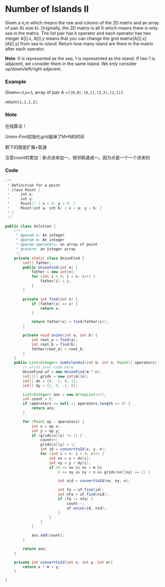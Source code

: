 # Number of Islands II

Given a n,m which means the row and column of the 2D matrix and an array of pair A\( size k\). Originally, the 2D matrix is all 0 which means there is only sea in the matrix. The list pair has k operator and each operator has two integer A\[i\].x, A\[i\].y means that you can change the grid matrix\[A\[i\].x\]\[A\[i\].y\] from sea to island. Return how many island are there in the matrix after each operator.

**Note**: 0 is represented as the sea, 1 is represented as the island. If two 1 is adjacent, we consider them in the same island. We only consider up/down/left/right adjacent.

### Example

Given`n`=`3`,`m`=`3`, array of pair A =`[(0,0),(0,1),(2,2),(2,1)]`.

return`[1,1,2,2]`.

### Note

在线算法！

Union-Find初始化grid废掉了M\*N的时间

剩下的就是扩展+联通

注意count的累加：新点进来加一，相邻联通减一。因为点是一个一个进来的

### Code

```java
/**
 * Definition for a point.
 * class Point {
 *     int x;
 *     int y;
 *     Point() { x = 0; y = 0; }
 *     Point(int a, int b) { x = a; y = b; }
 * }
 */

public class Solution {
    /**
     * @param n: An integer
     * @param m: An integer
     * @param operators: an array of point
     * @return: an integer array
     */
    private static class UnionFind {
        int[] father;
        public UnionFind(int n) {
            father = new int[n];
            for (int i = 0; i < n; i++) {
                father[i] = i;
            }
        }

        private int find(int x) {
            if (father[x] == x) {
                return x;
            }

            return father[x] = find(father[x]);
        }

        private void union(int a, int b) {
            int root_a = find(a);
            int root_b = find(b);
            father[root_a] = root_b;
        }
    }
    public List<Integer> numIslands2(int m, int n, Point[] operators) {
        // write your code here
        UnionFind uf = new UnionFind(m * n);
        int[][] grids = new int[m][n];
        int[] dx = {0, -1, 0, 1};
        int[] dy = {1, 0, -1, 0};

        List<Integer> ans = new ArrayList<>();
        int count = 0;
        if (operators == null || operators.length == 0) {
            return ans;
        }

        for (Point op : operators) {
            int x = op.x;
            int y = op.y;
            if (grids[x][y] != 1) {
                count++;
                grids[x][y] = 1;
                int id = converttoId(x, y, n);
                for (int i = 0; i < 4; i++) {
                    int nx = x + dx[i];
                    int ny = y + dy[i];
                    if (0 <= nx && nx < m && 
                        0 <= ny && ny < n && grids[nx][ny] == 1) {

                        int nid = converttoId(nx, ny, n);

                        int fa = uf.find(id);
                        int nfa = uf.find(nid);
                        if (fa != nfa) {
                            count--;
                            uf.union(id, nid);
                        }
                    }
                }
            }

            ans.add(count);
        }

        return ans;
    }

    private int converttoId(int x, int y, int m){
        return x * m + y;
    }

}
```



